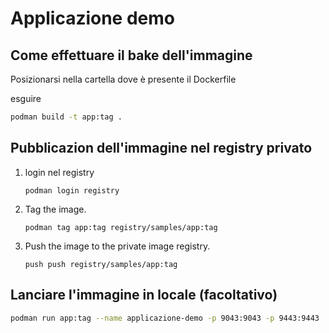 # Applicazione demo


## Come effettuare il bake dell'immagine

Posizionarsi nella cartella dove è presente il Dockerfile

esguire

```bash
podman build -t app:tag .
```

## Pubblicazion dell'immagine nel registry privato

1. login nel registry

    `podman login registry`

2. Tag the image.

    `podman tag app:tag registry/samples/app:tag`

3. Push the image to the private image registry.

    `push push registry/samples/app:tag`

## Lanciare l'immagine in locale (facoltativo)

```bash
podman run app:tag --name applicazione-demo -p 9043:9043 -p 9443:9443
```
